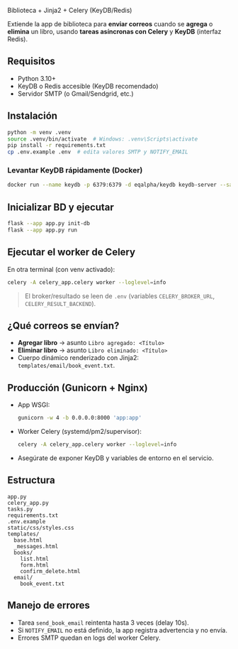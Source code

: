  Biblioteca + Jinja2 + Celery (KeyDB/Redis)

Extiende la app de biblioteca para **enviar correos** cuando se **agrega** o **elimina** un libro, usando **tareas asíncronas con Celery** y **KeyDB** (interfaz Redis).

## Requisitos
- Python 3.10+
- KeyDB o Redis accesible (KeyDB recomendado)
- Servidor SMTP (o Gmail/Sendgrid, etc.)

## Instalación
```bash
python -m venv .venv
source .venv/bin/activate  # Windows: .venv\Scripts\activate
pip install -r requirements.txt
cp .env.example .env  # edita valores SMTP y NOTIFY_EMAIL
```

### Levantar KeyDB rápidamente (Docker)
```bash
docker run --name keydb -p 6379:6379 -d eqalpha/keydb keydb-server --save "" --appendonly no
```

## Inicializar BD y ejecutar
```bash
flask --app app.py init-db
flask --app app.py run
```


## Ejecutar el worker de Celery
En otra terminal (con venv activado):
```bash
celery -A celery_app.celery worker --loglevel=info
```
> El broker/resultado se leen de `.env` (variables `CELERY_BROKER_URL`, `CELERY_RESULT_BACKEND`).

## ¿Qué correos se envían?
- **Agregar libro** → asunto `Libro agregado: <Título>`
- **Eliminar libro** → asunto `Libro eliminado: <Título>`
- Cuerpo dinámico renderizado con Jinja2: `templates/email/book_event.txt`.

## Producción (Gunicorn + Nginx)
- App WSGI:
  ```bash
  gunicorn -w 4 -b 0.0.0.0:8000 'app:app'
  ```
- Worker Celery (systemd/pm2/supervisor):
  ```bash
  celery -A celery_app.celery worker --loglevel=info
  ```
- Asegúrate de exponer KeyDB y variables de entorno en el servicio.

## Estructura
```
app.py
celery_app.py
tasks.py
requirements.txt
.env.example
static/css/styles.css
templates/
  base.html
  _messages.html
  books/
    list.html
    form.html
    confirm_delete.html
  email/
    book_event.txt
```

## Manejo de errores
- Tarea `send_book_email` reintenta hasta 3 veces (delay 10s).
- Si `NOTIFY_EMAIL` no está definido, la app registra advertencia y no envía.
- Errores SMTP quedan en logs del worker Celery.

